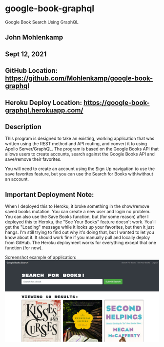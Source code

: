 # google-book-graphql

Google Book Search Using GraphQL

## John Mohlenkamp
## Sept 12, 2021


## GitHub Location: https://github.com/Mohlenkamp/google-book-graphql

## Heroku Deploy Location: https://google-book-graphql.herokuapp.com/

## Description 
This program is designed to take an existing, working application that was written using the REST method and API routing, and convert it to using Apollo Server/GraphQL. The program is based on the Google Books API that allows users to create accounts, search against the Google Books API and save/remove their favorites.

You will need to create an account using the Sign Up navigation to use the save favorites feature, but you can use the Search for Books with/without an account.

## Important Deployment Note: 

When I deployed this to Heroku, it broke something in the show/remove saved books mutation. You can create a new user and login no problem. You can also use the Save Books function, but (for some reason) after I deployed this to Heroku, the "See Your Books" feature doesn't work. You'll get the "Loading" message while it looks up your favorites, but then it just hangs. I'm still trying to find out why it's doing that, but I wanted to let you know about it. It should work fine if you manually pull and locally deploy from GitHub. The Heroku deployment works for everything except that one function (for now).

Screenshot example of application:
![Screenshot](Screenshot.jpg)
